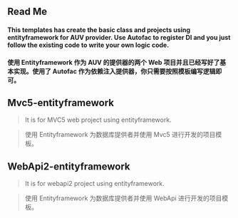 ## Read Me

#### This templates has create the basic class and projects using entityframework for AUV provider. Use Autofac to register DI and you just follow the existing code to write your own logic code.

#### 使用 Entityframework 作为 AUV 的提供器的两个 Web 项目并且已经写好了基本实现。使用了 Autofac 作为依赖注入提供器，你只需要按照模板编写逻辑即可。

## Mvc5-entityframework
>It is for MVC5 web project using entityframework.

>使用 Entityframework 为数据库提供者并使用 Mvc5 进行开发的项目模板。

## WebApi2-entityframework
> It is for webapi2 project using entityframework.

>使用 Entityframework 为数据库提供者并使用 WebApi 进行开发的项目模板。